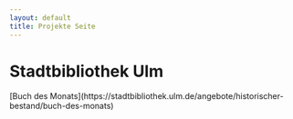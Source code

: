 ```yaml
---
layout: default
title: Projekte Seite
---
```

<div class="blurb">
	<h1>Stadtbibliothek Ulm</h1>
	<p>[Buch des Monats](https://stadtbibliothek.ulm.de/angebote/historischer-bestand/buch-des-monats)</p> 
</div><!-- /.blurb -->


